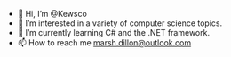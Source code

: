 - 👋 Hi, I’m @Kewsco
- 👀 I’m interested in a variety of computer science topics.
- 🌱 I’m currently learning C# and the .NET framework.
- 📫 How to reach me marsh.dillon@outlook.com

<!---
Kewsco/Kewsco is a ✨ special ✨ repository because its `README.md` (this file) appears on your GitHub profile.
You can click the Preview link to take a look at your changes.
--->
